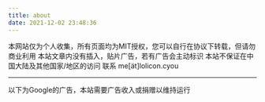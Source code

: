 ```yaml
---
title: about
date: 2021-12-02 23:48:36
---
```


本网站仅为个人收集，所有页面均为MIT授权，您可以自行在协议下转载，但请勿商业利用
本站文章内没有插入，贴片广告，若有广告会主动标识
本站不保证在中国大陆及其他国家/地区的访问
联系 me[ät]lolicon.cyou

---

以下为Google的广告，本站需要广告收入或捐赠以维持运行

<script async src="https://pagead2.googlesyndication.com/pagead/js/adsbygoogle.js?client=ca-pub-1146814652288173"
     crossorigin="anonymous"></script>
<!-- Abad -->
<ins class="adsbygoogle"
     style="display:block"
     data-ad-client="ca-pub-1146814652288173"
     data-ad-slot="1640901416"
     data-ad-format="auto"
     data-full-width-responsive="true"></ins>
<script>
     (adsbygoogle = window.adsbygoogle || []).push({});
</script>